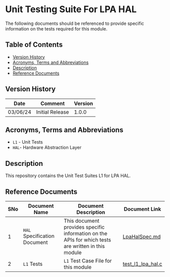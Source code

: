 # Unit Testing Suite For LPA HAL

The following documents should be referenced to provide specific information on the tests required for this module.

## Table of Contents

- [Version History](#version-history)
- [Acronyms, Terms and Abbreviations](#acronyms-terms-and-abbreviations)
- [Description](#description)
- [Reference Documents](#reference-documents)

## Version History

| Date | Comment | Version |
| --- | --- | --- |
| 03/06/24 | Initial Release | 1.0.0 |

## Acronyms, Terms and Abbreviations

- `L1` - Unit Tests
- `HAL`- Hardware Abstraction Layer

## Description

This repository contains the Unit Test Suites L1 for LPA HAL.

## Reference Documents

|SNo|Document Name|Document Description|Document Link|
|---|-------------|--------------------|-------------|
|1|`HAL` Specification Document|This document provides specific information on the APIs for which tests are written in this module|[LpaHalSpec.md](../../../../../rdkcentral/rdkb-halif-lpa/blob/main/docs/pages/LpaHalSpec.md "LpaHalSpec.md")|
|2|`L1` Tests | `L1` Test Case File for this module |[test_l1_lpa_hal.c](src/test_l1_lpa_hal.c "test_l1_lpa_hal.c")|


